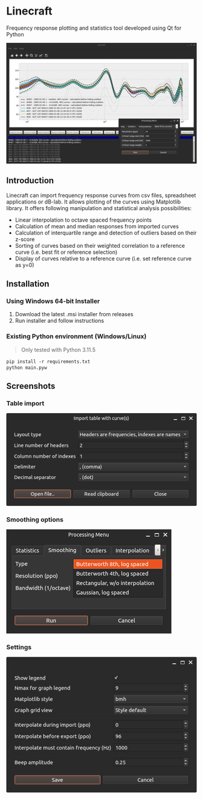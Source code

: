 # Linecraft
Frequency response plotting and statistics tool developed using Qt for Python

![](/images/sc_main.png)

## Introduction
Linecraft can import frequency response curves from csv files, spreadsheet applications or dB-lab. It allows plotting of the curves using Matplotlib library. It offers following manipulation and statistical analysis possibilities:
- Linear interpolation to octave spaced frequency points
- Calculation of mean and median responses from imported curves
- Calculation of interquartile range and detection of outliers based on their z-score
- Sorting of curves based on their weighted correlation to a reference curve (i.e. best fit or reference selection)
- Display of curves relative to a reference curve (i.e. set reference curve as y=0)

## Installation
### Using Windows 64-bit Installer
1. Download the latest .msi installer from releases
2. Run installer and follow instructions

### Existing Python environment (Windows/Linux)
> Only tested with Python 3.11.5
```
pip install -r requirements.txt
python main.pyw
```

## Screenshots
### Table import
![](/images/sc_table_import.png)
### Smoothing options
![](/images/sc_smoothing.png)
### Settings
![](/images/sc_settings.png)
